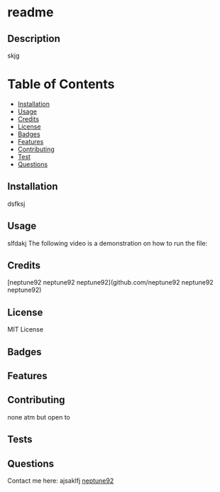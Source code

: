 # readme


  ## Description
  skjg


  # Table of Contents
  * [Installation](#Installation)
  * [Usage](#Usage)
  * [Credits](#Credits)
  * [License](#License)
  * [Badges](#Badges)
  * [Features](#Features)
  * [Contributing](#Contributing)
  * [Test](#Test)
  * [Questions](#Questions)

  ## Installation
  dsfksj

  ## Usage
  slfdakj
  The following video is a demonstration on how to run the file:

  ## Credits
  [neptune92 neptune92 neptune92](github.com/neptune92 neptune92 neptune92)

  ## License
  MIT License

  ## Badges


  ## Features


  ## Contributing
  none atm but open to

  ## Tests


  ## Questions
  Contact me here: ajsaklfj
  [neptune92](github.com/neptune92)

